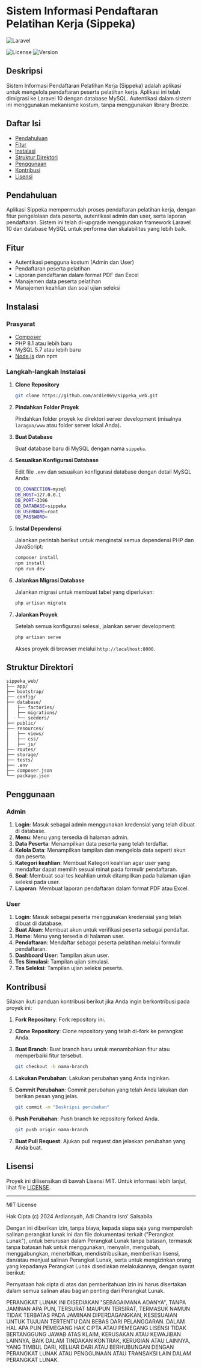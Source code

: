 # Sistem Informasi Pendaftaran Pelatihan Kerja (Sippeka)

<img src="https://img.shields.io/badge/Laravel-10.x-red.svg" alt="Laravel" />

![License](https://img.shields.io/badge/license-MIT-blue.svg)
![Version](https://img.shields.io/badge/version-2.0.0-green.svg)

## Deskripsi

Sistem Informasi Pendaftaran Pelatihan Kerja (Sippeka) adalah aplikasi untuk mengelola pendaftaran peserta pelatihan kerja. Aplikasi ini telah dimigrasi ke Laravel 10 dengan database MySQL. Autentikasi dalam sistem ini menggunakan mekanisme kostum, tanpa menggunakan library Breeze.

## Daftar Isi

- [Pendahuluan](#pendahuluan)
- [Fitur](#fitur)
- [Instalasi](#instalasi)
- [Struktur Direktori](#struktur-direktori)
- [Penggunaan](#penggunaan)
- [Kontribusi](#kontribusi)
- [Lisensi](#lisensi)

## Pendahuluan

Aplikasi Sippeka mempermudah proses pendaftaran pelatihan kerja, dengan fitur pengelolaan data peserta, autentikasi admin dan user, serta laporan pendaftaran. Sistem ini telah di-upgrade menggunakan framework Laravel 10 dan database MySQL untuk performa dan skalabilitas yang lebih baik.

## Fitur

- Autentikasi pengguna kostum (Admin dan User)
- Pendaftaran peserta pelatihan
- Laporan pendaftaran dalam format PDF dan Excel
- Manajemen data peserta pelatihan
- Manajemen keahlian dan soal ujian seleksi

## Instalasi

### Prasyarat

- [Composer](https://getcomposer.org/)
- PHP 8.1 atau lebih baru
- MySQL 5.7 atau lebih baru
- [Node.js](https://nodejs.org/) dan npm

### Langkah-langkah Instalasi

1. **Clone Repository**

    ```bash
    git clone https://github.com/ardie069/sippeka_web.git
    ```

2. **Pindahkan Folder Proyek**

    Pindahkan folder proyek ke direktori server development (misalnya `laragon/www` atau folder server lokal Anda).

3. **Buat Database**

    Buat database baru di MySQL dengan nama `sippeka`.

4. **Sesuaikan Konfigurasi Database**

    Edit file `.env` dan sesuaikan konfigurasi database dengan detail MySQL Anda:

    ```bash
    DB_CONNECTION=mysql
    DB_HOST=127.0.0.1
    DB_PORT=3306
    DB_DATABASE=sippeka
    DB_USERNAME=root
    DB_PASSWORD=
    ```

5. **Instal Dependensi**

    Jalankan perintah berikut untuk menginstal semua dependensi PHP dan JavaScript:

    ```bash
    composer install
    npm install
    npm run dev
    ```

6. **Jalankan Migrasi Database**

    Jalankan migrasi untuk membuat tabel yang diperlukan:

    ```bash
    php artisan migrate
    ```

7. **Jalankan Proyek**

    Setelah semua konfigurasi selesai, jalankan server development:

    ```bash
    php artisan serve
    ```

    Akses proyek di browser melalui `http://localhost:8000`.

## Struktur Direktori

```plaintext
sippeka_web/
├── app/
├── bootstrap/
├── config/
├── database/
│   ├── factories/
│   ├── migrations/
│   └── seeders/
├── public/
├── resources/
│   ├── views/
│   ├── css/
│   ├── js/
├── routes/
├── storage/
├── tests/
├── .env
├── composer.json
└── package.json
```

## Penggunaan

### Admin

1. **Login**: Masuk sebagai admin menggunakan kredensial yang telah dibuat di database.
2. **Menu**: Menu yang tersedia di halaman admin.
3. **Data Peserta**: Menampilkan data peserta yang telah terdaftar.
4. **Kelola Data**: Menampilkan tampilan dan mengelola data seperti akun dan peserta.
5. **Kategori keahlian**: Membuat Kategori keahlian agar user yang mendaftar dapat memilih sesuai minat pada formulir pendaftaran.
6. **Soal**: Membuat soal tes keahlian untuk ditampilkan pada halaman ujian seleksi pada user.
7. **Laporan**: Membuat laporan pendaftaran dalam format PDF atau Excel.

### User

1. **Login**: Masuk sebagai peserta menggunakan kredensial yang telah dibuat di database.
2. **Buat Akun**: Membuat akun untuk verifikasi peserta sebagai pendaftar.
3. **Home**: Menu yang tersedia di halaman user.
4. **Pendaftaran**: Mendaftar sebagai peserta pelatihan melalui formulir pendaftaran.
5. **Dashboard User**: Tampilan akun user.
6. **Tes Simulasi**: Tampilan ujian simulasi.
7. **Tes Seleksi**: Tampilan ujian seleksi peserta.

## Kontribusi

Silakan ikuti panduan kontribusi berikut jika Anda ingin berkontribusi pada proyek ini:

1. **Fork Repository**: Fork repository ini.
2. **Clone Repository**: Clone repository yang telah di-fork ke perangkat Anda.
3. **Buat Branch**: Buat branch baru untuk menambahkan fitur atau memperbaiki fitur tersebut.

    ```bash
    git checkout -b nama-branch
    ```

4. **Lakukan Perubahan**: Lakukan perubahan yang Anda inginkan.
5. **Commit Perubahan**: Commit perubahan yang telah Anda lakukan dan berikan pesan yang jelas.

    ```bash
    git commit -m "Deskripsi perubahan"
    ```

6. **Push Perubahan**: Push branch ke repository forked Anda.

    ```bash
    git push origin nama-branch
    ```

7. **Buat Pull Request**: Ajukan pull request dan jelaskan perubahan yang Anda buat.

## Lisensi

Proyek ini dilisensikan di bawah Lisensi MIT. Untuk informasi lebih lanjut, lihat file [LICENSE](LICENSE).

---

MIT License

Hak Cipta (c) 2024 Ardiansyah, Adi Chandra Isro' Salsabila

Dengan ini diberikan izin, tanpa biaya, kepada siapa saja yang memperoleh salinan perangkat lunak ini dan file dokumentasi terkait (\"Perangkat Lunak\"), untuk berurusan dalam Perangkat Lunak tanpa batasan, termasuk tanpa batasan hak untuk menggunakan, menyalin, mengubah, menggabungkan, menerbitkan, mendistribusikan, memberikan lisensi, dan/atau menjual salinan Perangkat Lunak, serta untuk mengizinkan orang yang kepadanya Perangkat Lunak disediakan melakukannya, dengan syarat berikut:

Pernyataan hak cipta di atas dan pemberitahuan izin ini harus disertakan dalam semua salinan atau bagian penting dari Perangkat Lunak.

PERANGKAT LUNAK INI DISEDIAKAN "SEBAGAIMANA ADANYA", TANPA JAMINAN APA PUN, TERSURAT MAUPUN TERSIRAT, TERMASUK NAMUN TIDAK TERBATAS PADA JAMINAN DIPERDAGANGKAN, KESESUAIAN UNTUK TUJUAN TERTENTU DAN BEBAS DARI PELANGGARAN. DALAM HAL APA PUN PEMEGANG HAK CIPTA ATAU PEMEGANG LISENSI TIDAK BERTANGGUNG JAWAB ATAS KLAIM, KERUSAKAN ATAU KEWAJIBAN LAINNYA, BAIK DALAM TINDAKAN KONTRAK, KERUGIAN ATAU LAINNYA, YANG TIMBUL DARI, KELUAR DARI ATAU BERHUBUNGAN DENGAN PERANGKAT LUNAK ATAU PENGGUNAAN ATAU TRANSAKSI LAIN DALAM PERANGKAT LUNAK.
